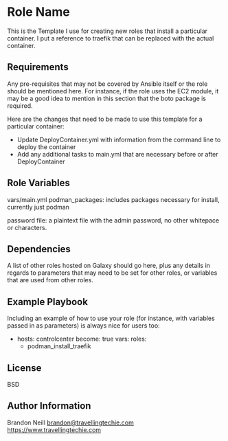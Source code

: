 Role Name
=========

This is the Template I use for creating new roles that install a particular container.  I put a reference to traefik that can be replaced with the actual container.


Requirements
------------

Any pre-requisites that may not be covered by Ansible itself or the role should be mentioned here. For instance, if the role uses the EC2 module, it may be a good idea to mention in this section that the boto package is required.

Here are the changes that need to be made to use this template for a particular container:
- Update DeployContainer.yml with information from the command line to deploy the container
- Add any additional tasks to main.yml that are necessary before or after DeployContainer

Role Variables
--------------

vars/main.yml
podman_packages: includes packages necessary for install, currently just podman

password file: a plaintext file with the admin password, no other whitepace or characters.

Dependencies
------------

A list of other roles hosted on Galaxy should go here, plus any details in regards to parameters that may need to be set for other roles, or variables that are used from other roles.

Example Playbook
----------------

Including an example of how to use your role (for instance, with variables passed in as parameters) is always nice for users too:

- hosts: controlcenter
  become: true
  vars:
  roles:
    - podman_install_traefik

License
-------

BSD

Author Information
------------------

Brandon Neill
brandon@travellingtechie.com
https://www.travellingtechie.com
